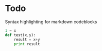 # Todo
Syntax highlighting for markdown codeblocks

```python
1 = x
def test(x,y):
    result = x+y
    print result
```

